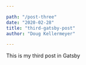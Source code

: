 ```yaml
---

path: "/post-three"
date: "2020-02-28"
title: "third-gatsby-post"
author: "Doug Kellermeyer"

---
```


This is my third post in Gatsby